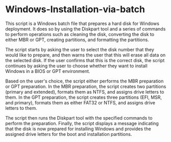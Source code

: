 # Windows-Installation-via-batch

This script is a Windows batch file that prepares a hard disk for Windows deployment. It does so by using the Diskpart tool and a series of commands to perform operations such as cleaning the disk, converting the disk to either MBR or GPT, creating partitions, and formatting the partitions.

The script starts by asking the user to select the disk number that they would like to prepare, and then warns the user that this will erase all data on the selected disk. If the user confirms that this is the correct disk, the script continues by asking the user to choose whether they want to install Windows in a BIOS or GPT environment.

Based on the user's choice, the script either performs the MBR preparation or GPT preparation. In the MBR preparation, the script creates two partitions (primary and extended), formats them as NTFS, and assigns drive letters to them. In the GPT preparation, the script creates three partitions (EFI, MSR, and primary), formats them as either FAT32 or NTFS, and assigns drive letters to them.

The script then runs the Diskpart tool with the specified commands to perform the preparation. Finally, the script displays a message indicating that the disk is now prepared for installing Windows and provides the assigned drive letters for the boot and installation partitions.
